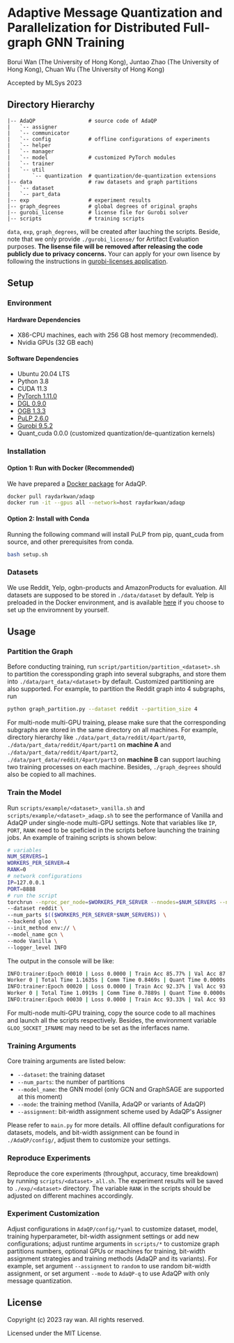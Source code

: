 # Adaptive Message Quantization and Parallelization for Distributed Full-graph GNN Training

Borui Wan (The University of Hong Kong), Juntao Zhao (The University of Hong Kong), Chuan Wu (The University of Hong Kong)

Accepted by MLSys 2023



## Directory Hierarchy

```
|-- AdaQP                 # source code of AdaQP
|   `-- assigner
|   `-- communicator
|   `-- config            # offline configurations of experiments
|   `-- helper
|   `-- manager
|   `-- model             # customized PyTorch modules
|   `-- trainer
|   `-- util
|       `-- quantization  # quantization/de-quantization extensions
|-- data                  # raw datasets and graph partitions
|   `-- dataset
|   `-- part_data
|-- exp                   # experiment results
|-- graph_degrees         # global degrees of original graphs
|-- gurobi_license        # license file for Gurobi solver
|-- scripts               # training scripts
```

`data`, `exp`, `graph_degrees`, will be created after lauching the scripts. Beside, note that we only provide `./gurobi_license/` for Artifact Evaluation purposes. **The lisense file will be removed after releasing the code publicly due to privacy concerns.** Your can apply for your own lisence by following the instructions in [gurobi-licenses application](https://www.gurobi.com/academia/academic-program-and-licenses/).

## Setup

### Environment

#### Hardware Dependencies

- X86-CPU machines, each with 256 GB host memory (recommended).  
- Nvidia GPUs (32 GB each)

#### Software Dependencies

- Ubuntu 20.04 LTS
- Python 3.8
- CUDA 11.3
- [PyTorch 1.11.0](https://github.com/pytorch/pytorch)
- [DGL 0.9.0](https://github.com/dmlc/dgl)
- [OGB 1.3.3](https://ogb.stanford.edu/docs/home/)
- [PuLP 2.6.0](https://github.com/coin-or/pulp)
- [Gurobi 9.5.2](https://anaconda.org/Gurobi/gurobi)
- Quant_cuda 0.0.0 (customized quantization/de-quantization kernels)

### Installation

#### Option 1: Run with Docker (Recommended)

We have prepared a [Docker package](https://hub.docker.com/r/raydarkwan/adaqp) for AdaQP.

```bash
docker pull raydarkwan/adaqp
docker run -it --gpus all --network=host raydarkwan/adaqp
```

#### Option 2: Install with Conda

Running the following command will install PuLP from pip, quant_cuda from source, and other prerequisites from conda.

```bash
bash setup.sh
```

### Datasets

We use Reddit, Yelp, ogbn-products and AmazonProducts for evaluation. All datasets are supposed to be stored in `./data/dataset` by default. Yelp is preloaded in the Docker environment, and is available [here](https://drive.google.com/open?id=1zycmmDES39zVlbVCYs88JTJ1Wm5FbfLz) if you choose to set up the enviromnent by yourself. 


## Usage

### Partition the Graph

Before conducting training, run `script/partition/partition_<dataset>.sh` to partition the coressponding graph into several subgraphs, and store them into `./data/part_data/<dataset>` by default. Customized partitioning are also supported. For example, to partition the Reddit graph into 4 subgraphs, run

```bash
python graph_partition.py --dataset reddit --partition_size 4
```

For multi-node multi-GPU training, please make sure that the corresponding subgraphs are stored in the same directory on all machines. For example, directory hierarchy like `./data/part_data/reddit/4part/part0`, `./data/part_data/reddit/4part/part1` on **machine A** and `./data/part_data/reddit/4part/part2`, `./data/part_data/reddit/4part/part3` on **machine B** can support lauching two training processes on each machine. Besides, `./graph_degrees` should also be copied to all machines.

### Train the Model

Run `scripts/example/<dataset>_vanilla.sh` and `scripts/example/<dataset>_adaqp.sh` to see the performance of Vanilla and AdaQP under single-node multi-GPU settings. Note that variables like `IP`, `PORT`, `RANK` need to be speficied in the scripts before launching the training jobs. An example of training scripts is shown below:

```bash
# variables
NUM_SERVERS=1
WORKERS_PER_SERVER=4
RANK=0
# network configurations
IP=127.0.0.1
PORT=8888
# run the script
torchrun --nproc_per_node=$WORKERS_PER_SERVER --nnodes=$NUM_SERVERS --node_rank=$RANK --master_addr=$IP --master_port=$PORT main.py \
--dataset reddit \
--num_parts $(($WORKERS_PER_SERVER*$NUM_SERVERS)) \
--backend gloo \
--init_method env:// \
--model_name gcn \
--mode Vanilla \
--logger_level INFO
```
The output in the console will be like:

```bash
INFO:trainer:Epoch 00010 | Loss 0.0000 | Train Acc 85.77% | Val Acc 87.00% | Test Acc 86.75%
Worker 0 | Total Time 1.1635s | Comm Time 0.8469s | Quant Time 0.0000s | Agg Time 0.2060s | Reduce Time 0.0466s
INFO:trainer:Epoch 00020 | Loss 0.0000 | Train Acc 92.37% | Val Acc 93.00% | Test Acc 92.98%
Worker 0 | Total Time 1.0919s | Comm Time 0.7889s | Quant Time 0.0000s | Agg Time 0.1786s | Reduce Time 0.0690s
INFO:trainer:Epoch 00030 | Loss 0.0000 | Train Acc 93.33% | Val Acc 93.81% | Test Acc 93.91%
```

For multi-node multi-GPU training, copy the source code to all machines and launch all the scripts respectively. Besides, the environment variable `GLOO_SOCKET_IFNAME` may need to be set as the inferfaces name.

### Training Arguments

Core training arguments are listed below:

- `--dataset`: the training dataset
- `--num_parts`: the number of partitions
- `--model_name`: the GNN model (only GCN and GraphSAGE are supported at this moment)
- `--mode`: the training method (Vanilla, AdaQP or variants of AdaQP)
- `--assignment`: bit-width assignment scheme used by AdaQP's Assigner

Please refer to `main.py` for more details. All offline default configurations for datasets, models, and bit-width assignment can be found in `./AdaQP/config/`, adjust them to customize your settings.

### Reproduce Experiments

Reproduce the core experiments (throughput, accuracy, time breakdown) by running `scripts/<dataset>_all.sh`. The experiment results will be saved to `./exp/<dataset>` directory. The variable `RANK` in the scripts should be adjusted on different machines accordingly.

### Experiment Customization

Adjust configurations in `AdaQP/config/*yaml` to customize dataset, model, training hyperparameter, bit-width assignment settings or add new configurations; adjust runtime arguments in `scripts/*` to customize graph partitions numbers, optional GPUs or machines for training, bit-width assignment strategies and training methods (AdaQP and its variants). For example, set argument `--assignment` to `random` to use random bit-width assignment, or set argument `--mode` to `AdaQP-q` to use AdaQP with only message quantization.

## License

Copyright (c) 2023 ray wan. All rights reserved.

Licensed under the MIT License.
